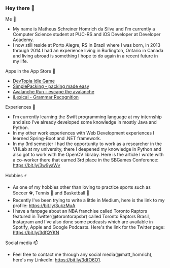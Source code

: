 ### Hey there 👋


Me 🔭 
- My name is Matheus Schreiner Homrich da Silva and I'm currently a Computer Science student at PUC-RS and iOS Developer at Developer Academy.
- I now still reside at Porto Alegre, RS in Brazil where I was born, in 2013 through 2014 I had an experience living in Burlington, Ontario in Canada and living abroad is something I hope to do again in a recent future in my life.

Apps in the App Store 📱

- [DevTopia Idle Game](https://apple.co/34dcgot)
- [SimplePacking - packing made easy](https://apps.apple.com/br/app/simplepacking/id1581175643)
- [Avalanche Run - escape the avalanche](https://apps.apple.com/br/app/avalanche-run/id1585684015?l=en)
- [iLexical - Grammar Recognition](https://apps.apple.com/app/ilexical/id1622668164)

Experiences 🌱
- I’m currently learning the Swift programming language at my internship and also I've already developed some knowledge in mostly Java and Python. 
- In my other work experiences with Web Development experiences I learned Spring-Boot and .NET framework.
- In my 3rd semester I had the opportunity to work as a researcher in the VHLab at my university, there I deepened my knowledge in Python and also got to work with the OpenCV libraby. Here is the article I wrote with a co-worker there that earned 3rd place in the SBGames Conference: https://bit.ly/3w9yaWv

Hobbies ⚡
- As one of my hobbies other than loving to practice sports such as Soccer ⚽️, Tennis 🎾 and Basketball 🏀
- Recently I've been trying to write a little in Medium, here is the link to my profile: https://bit.ly/3ukzMuA
- I have a fanpage about an NBA franchise called Toronto Raptors featured in Twitter(@torontorapsbr) called Toronto Raptors Brasil, Instagram and I've also done some podcasts which are available in Spotify, Apple and Google Podcasts. Here's the link for the Twitter page: https://bit.ly/3dfQYKN

Social media 📫
-  Feel free to contact me through any social media(@matt_homrich), here's my LinkedIn: https://bit.ly/3dfO6O1.



<!--
**matheushomrich/matheushomrich** is a ✨ _special_ ✨ repository because its `README.md` (this file) appears on your GitHub profile.
